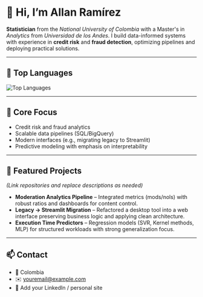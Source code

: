 # 👋 Hi, I’m Allan Ramírez

**Statistician** from the *National University of Colombia* with a Master's in *Analytics* from *Universidad de los Andes*. I build data-informed systems with experience in **credit risk** and **fraud detection**, optimizing pipelines and deploying practical solutions.

---

## 🧰 Top Languages
<!-- Replace `your-github-username` with your actual GitHub username below -->
![Top Languages](https://github-readme-stats.vercel.app/api/top-langs/?username=allanramirez111&layout=compact&theme=default)

---

## 🚀 Core Focus
- Credit risk and fraud analytics
- Scalable data pipelines (SQL/BigQuery)
- Modern interfaces (e.g., migrating legacy to Streamlit)
- Predictive modeling with emphasis on interpretability

---

## 📁 Featured Projects
*(Link repositories and replace descriptions as needed)*
- **Moderation Analytics Pipeline** – Integrated metrics (mods/nols) with robust ratios and dashboards for content control.
- **Legacy → Streamlit Migration** – Refactored a desktop tool into a web interface preserving business logic and applying clean architecture.
- **Execution Time Predictors** – Regression models (SVR, Kernel methods, MLP) for structured workloads with strong generalization focus.

---

## 📫 Contact
- 📍 Colombia  
- ✉️ youremail@example.com  
- 🔗 Add your LinkedIn / personal site
